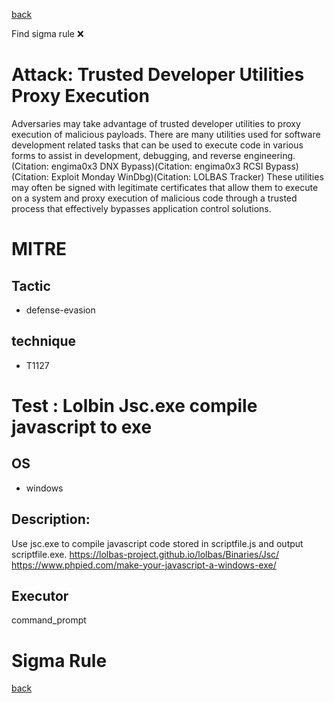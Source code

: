 
[back](../index.md)

Find sigma rule :x: 

# Attack: Trusted Developer Utilities Proxy Execution 

Adversaries may take advantage of trusted developer utilities to proxy execution of malicious payloads. There are many utilities used for software development related tasks that can be used to execute code in various forms to assist in development, debugging, and reverse engineering.(Citation: engima0x3 DNX Bypass)(Citation: engima0x3 RCSI Bypass)(Citation: Exploit Monday WinDbg)(Citation: LOLBAS Tracker) These utilities may often be signed with legitimate certificates that allow them to execute on a system and proxy execution of malicious code through a trusted process that effectively bypasses application control solutions.

# MITRE
## Tactic
  - defense-evasion


## technique
  - T1127


# Test : Lolbin Jsc.exe compile javascript to exe
## OS
  - windows


## Description:
Use jsc.exe to compile javascript code stored in scriptfile.js and output scriptfile.exe.
https://lolbas-project.github.io/lolbas/Binaries/Jsc/
https://www.phpied.com/make-your-javascript-a-windows-exe/


## Executor
command_prompt

# Sigma Rule


[back](../index.md)
